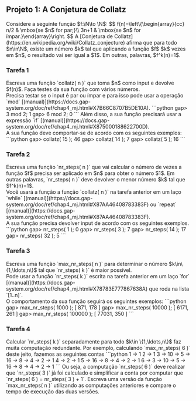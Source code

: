 <link href="style.css" rel="stylesheet"></link>

## Projeto 1: A Conjetura de Collatz


$\newcommand{\N}{\mathbb N}$
<div class="problem">
Considere a seguinte função $f:\N\to \N$:
$$
    f(n)=\left\{\begin{array}{cc} n/2 & \mbox{se $n$ for par;}\\
    3n+1 & \mbox{se $n$ for ímpar.}\end{array}\right.
$$
A [Conjetura de Collatz](https://en.wikipedia.org/wiki/Collatz_conjecture) afirma que para todo $n\in\N$, existe um número $k$ tal que aplicando a função $f$ $k$ vezes em $n$, o resultado vai ser igual a $1$. Em outras, palavras, $f^k(n)=1$.
</div>

### Tarefa 1
<div class="subproblem">
Escreva uma função `collatz( n )` que toma $n$ como input e devolve $f(n)$. Faça testes da sua função com vários números. 
</div>

<div class="hint">
Precisa testar se o input é par ou ímpar e para isso pode usar a operação `mod` [(manual)](https://docs.gap-system.org/doc/ref/chap4_mj.html#X7B66C8707B5DE10A).
```python
gap> 3 mod 2;
1
gap> 6 mod 2;
0
```
Além disso, a sua função precisará usar a expressão `if` [(manual)](https://docs.gap-system.org/doc/ref/chap4_mj.html#X875000188622700D).
</div>

<div class="example_run">
A sua função deve comportar-se de acordo com os seguintes exemplos:
```python
gap> collatz( 15 );
46
gap> collatz( 14 );
7
gap> collatz( 5 );
16
```
</div>


### Tarefa 2
<div class="subproblem">
Escreva uma função `nr_steps( n )` que vai calcular o número de vezes a função $f$ precisa ser aplicado em $n$ para obter o número $1$. Em outras palavras,  `nr_steps( n )` deve devolver o menor número $k$ tal que $f^k(n)=1$.
</div>

<div class="hint">
Você usará a função a função `collatz( n )` na tarefa anterior em um laço `while` [(manual)](https://docs.gap-system.org/doc/ref/chap4_mj.html#X87AA46408783383F) ou `repeat` [(manual)](https://docs.gap-system.org/doc/ref/chap4_mj.html#X87AA46408783383F). 
</div>

<div class="example_run">
A sua função precisa devolver input de acordo com os seguintes exemplos.
```python
gap> nr_steps( 1 );
0
gap> nr_steps( 3 );
7
gap> nr_steps( 14 );
17
gap> nr_steps( 32 );
5
```
</div>


### Tarefa 3
<div class="subproblem">
Escreva uma função `max_nr_steps( n )` para determinar o número $k\in\{1,\ldots,n\}$ tal que `nr_steps( k )` é maior possível.
</div>

<div class="hint">
Pode usar a função `nr_steps( k )` escrita na tarefa anterior em um laço  `for` [(manual)](https://docs.gap-system.org/doc/ref/chap4_mj.html#X78783E777867638A) que roda na lista `[1..n]`. 
</div>

<div class="example_run">
O comportamento da sua função seguirá os seguintes exemplos:
```python
gap> max_nr_steps( 1000 );
[ 871, 178 ]
gap> max_nr_steps( 10000 );
[ 6171, 261 ]
gap> max_nr_steps( 100000 );
[ 77031, 350 ]
```
</div>

### Tarefa 4
<div class="subproblem">
Calcular `nr_steps( k )` separadamente para todo $k\in \{1,\ldots,n\}$ faz muita computação redundante. Por exemplo, calculando `max_nr_steps( 6 )` deste jeito, fazemos as seguintes contas 
```python
1 → 1 
2 → 1
3 → 10 → 5 → 16 → 8 → 4 → 2 → 1 
4 → 2 → 1 
5 → 16 → 8 → 4 → 2 → 1
6 → 3 → 10 → 5 → 16 → 8 → 4 → 2 → 1
```
Ou seja, a computação `nr_steps( 6 )` deve realizar que `nr_steps( 3 )` já foi calculado e simplificar a conta por computar que `nr_steps( 6 ) = nr_steps( 3 ) + 1`. Escreva uma versão da função `max_nr_steps( n )` utilizando as computações anteriores e compare o tempo de execução das duas versões.
</div>
